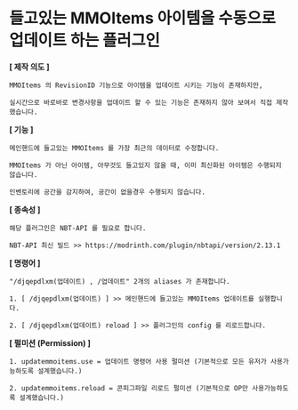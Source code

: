 # 들고있는 MMOItems 아이템을 수동으로 업데이트 하는 플러그인

**[ 제작 의도 ]**
```
MMOItems 의 RevisionID 기능으로 아이템을 업데이트 시키는 기능이 존재하지만,

실시간으로 바로바로 변경사항을 업데이트 할 수 있는 기능은 존재하지 않아 보여서 직접 제작했습니다.
```

**[ 기능 ]**
```
메인핸드에 들고있는 MMOItems 를 가장 최근의 데이터로 수정합니다.

MMOItems 가 아닌 아이템, 아무것도 들고있지 않을 때, 이미 최신화된 아이템은 수행되지 않습니다.

인벤토리에 공간을 감지하여, 공간이 없을경우 수행되지 않습니다. 
```

**[ 종속성 ]**
```
해당 플러그인은 NBT-API 를 필요로 합니다.

NBT-API 최신 빌드 >> https://modrinth.com/plugin/nbtapi/version/2.13.1
```

**[ 명령어 ]**
```
"/djqepdlxm(업데이트) , /업데이트" 2개의 aliases 가 존재합니다.

1. [ /djqepdlxm(업데이트) ] >> 메인핸드에 들고있는 MMOItems 업데이트를 실행합니다.

2. [ /djqepdlxm(업데이트) reload ] >> 플러그인의 config 를 리로드합니다.
```

**[ 펄미션 (Permission) ]**
```
1. updatemmoitems.use = 업데이트 명령어 사용 펄미션 (기본적으로 모든 유저가 사용가능하도록 설계했습니다.)

2. updatemmoitems.reload = 콘피그파일 리로드 펄미션 (기본적으로 OP만 사용가능하도록 설계했습니다.)
```
